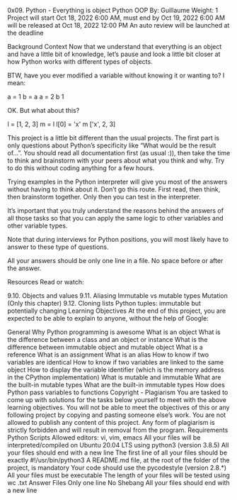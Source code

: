 0x09. Python - Everything is object Python OOP By: Guillaume Weight: 1 Project will start Oct 18, 2022 6:00 AM, must end by Oct 19, 2022 6:00 AM will be released at Oct 18, 2022 12:00 PM An auto review will be launched at the deadline

Background Context Now that we understand that everything is an object and have a little bit of knowledge, let’s pause and look a little bit closer at how Python works with different types of objects.

BTW, have you ever modified a variable without knowing it or wanting to? I mean:

a = 1 b = a a = 2 b 1

OK. But what about this?

l = [1, 2, 3] m = l l[0] = 'x' m ['x', 2, 3]

This project is a little bit different than the usual projects. The first part is only questions about Python’s specificity like “What would be the result of…”. You should read all documentation first (as usual :)), then take the time to think and brainstorm with your peers about what you think and why. Try to do this without coding anything for a few hours.

Trying examples in the Python interpreter will give you most of the answers without having to think about it. Don’t go this route. First read, then think, then brainstorm together. Only then you can test in the interpreter.

It’s important that you truly understand the reasons behind the answers of all those tasks so that you can apply the same logic to other variables and other variable types.

Note that during interviews for Python positions, you will most likely have to answer to these type of questions.

All your answers should be only one line in a file. No space before or after the answer.

Resources Read or watch:

9.10. Objects and values 9.11. Aliasing Immutable vs mutable types Mutation (Only this chapter) 9.12. Cloning lists Python tuples: immutable but potentially changing Learning Objectives At the end of this project, you are expected to be able to explain to anyone, without the help of Google:

General Why Python programming is awesome What is an object What is the difference between a class and an object or instance What is the difference between immutable object and mutable object What is a reference What is an assignment What is an alias How to know if two variables are identical How to know if two variables are linked to the same object How to display the variable identifier (which is the memory address in the CPython implementation) What is mutable and immutable What are the built-in mutable types What are the built-in immutable types How does Python pass variables to functions Copyright - Plagiarism You are tasked to come up with solutions for the tasks below yourself to meet with the above learning objectives. You will not be able to meet the objectives of this or any following project by copying and pasting someone else’s work. You are not allowed to publish any content of this project. Any form of plagiarism is strictly forbidden and will result in removal from the program. Requirements Python Scripts Allowed editors: vi, vim, emacs All your files will be interpreted/compiled on Ubuntu 20.04 LTS using python3 (version 3.8.5) All your files should end with a new line The first line of all your files should be exactly #!/usr/bin/python3 A README.md file, at the root of the folder of the project, is mandatory Your code should use the pycodestyle (version 2.8.*) All your files must be executable The length of your files will be tested using wc .txt Answer Files Only one line No Shebang All your files should end with a new line
